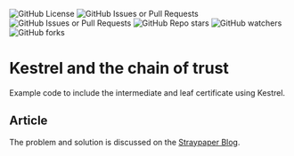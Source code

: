 ![GitHub License](https://img.shields.io/github/license/straypaper/kestrel-chain-of-trust)
![GitHub Issues or Pull Requests](https://img.shields.io/github/issues-pr/straypaper/kestrel-chain-of-trust)
![GitHub Issues or Pull Requests](https://img.shields.io/github/issues/straypaper/kestrel-chain-of-trust)
![GitHub Repo stars](https://img.shields.io/github/stars/straypaper/kestrel-chain-of-trust)
![GitHub watchers](https://img.shields.io/github/watchers/straypaper/kestrel-chain-of-trust)
![GitHub forks](https://img.shields.io/github/forks/straypaper/kestrel-chain-of-trust)

# Kestrel and the chain of trust
Example code to include the intermediate and leaf certificate using Kestrel.

## Article
The problem and solution is discussed on the [Straypaper Blog](https://www.straypaper.com/kestrel-and-chain-of-trust/).

